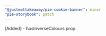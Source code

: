 ```yaml
---
"@justeattakeaway/pie-cookie-banner": minor
"pie-storybook": patch
---
```


[Added] - hasInverseColours prop
